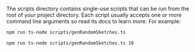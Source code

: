 The scripts directory contains single-use scripts that can be run from the root of your project directory. Each script usually accepts one or more command line arguments so read its docs to learn more. For example:

```bash
npm run ts-node scripts/genRandomSketches.ts
```

```bash
npm run ts-node scripts/genRandomSketches.ts 10
```
